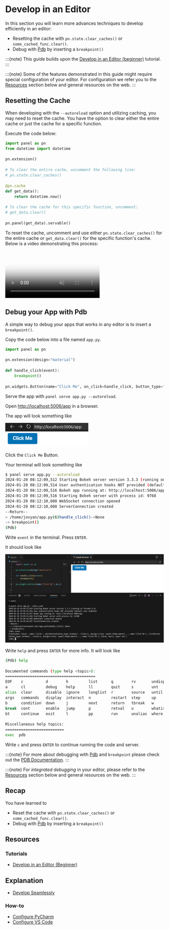 # Develop in an Editor

In this section you will learn more advances techniques to develop efficiently in an editor:

- Resetting the cache with `pn.state.clear_caches()` or `some_cached_func.clear()`.
- Debug with [Pdb](https://docs.python.org/3/library/pdb.html) by inserting a `breakpoint()`

:::{note}
This guide builds upon the [Develop in an Editor (beginner)](../basic/develop_editor.md) tutorial.
:::

:::{note}
Some of the features demonstrated in this guide might require special configuration of your editor. For configuration we refer you to the [Resources](#resources) section below and general resources on the web.
:::

## Resetting the Cache

When developing with the `--autoreload` option and utilizing caching, you may need to reset the cache. You have the option to clear either the entire cache or just the cache for a specific function.

Execute the code below:

```python
import panel as pn
from datetime import datetime

pn.extension()

# To clear the entire cache, uncomment the following line:
# pn.state.clear_caches()

@pn.cache
def get_data():
    return datetime.now()

# To clear the cache for this specific function, uncomment:
# get_data.clear()

pn.panel(get_data).servable()
```

To reset the cache, uncomment and use either `pn.state.clear_caches()` for the entire cache or `get_data.clear()` for the specific function's cache. Below is a video demonstrating this process:

<video muted controls loop poster="../../_static/images/clear-cache-with-autoreload.png" style="max-height: 400px; max-width: 100%;">
    <source src="https://assets.holoviz.org/panel/tutorials/clear-cache-with-autoreload.mp4" type="video/mp4">
    Your browser does not support the video tag.
</video>

## Debug your App with Pdb

A simple way to debug your apps that works in any editor is to insert a `breakpoint()`.

Copy the code below into a file named `app.py`.

```python
import panel as pn

pn.extension(design="material")

def handle_click(event):
    breakpoint()

pn.widgets.Button(name="Click Me", on_click=handle_click, button_type="primary").servable()
```

Serve the app with `panel serve app.py --autoreload`.

Open [http://localhost:5006/app](http://localhost:5006/app) in a browser.

The app will look something like

![App with `Click Me` button](../../_static/images/develop_editor_click_me.png)

Click the `Click Me` Button.

Your terminal will look something like

```bash
$ panel serve app.py --autoreload
2024-01-20 08:12:09,512 Starting Bokeh server version 3.3.3 (running on Tornado 6.4)
2024-01-20 08:12:09,514 User authentication hooks NOT provided (default user enabled)
2024-01-20 08:12:09,516 Bokeh app running at: http://localhost:5006/app
2024-01-20 08:12:09,516 Starting Bokeh server with process id: 9768
2024-01-20 08:12:10,608 WebSocket connection opened
2024-01-20 08:12:10,608 ServerConnection created
--Return--
> /home/jovyan/app.py(6)handle_click()->None
-> breakpoint()
(Pdb)
```

Write `event` in the terminal. Press `ENTER`.

It should look like

![Breakpoint](../../_static/images/develop_editor_breakpoint.png)

Write `help` and press `ENTER` for more info. It will look like

```bash
(Pdb) help

Documented commands (type help <topic>):
========================================
EOF    c          d        h         list      q        rv       undisplay
a      cl         debug    help      ll        quit     s        unt
alias  clear      disable  ignore    longlist  r        source   until
args   commands   display  interact  n         restart  step     up
b      condition  down     j         next      return   tbreak   w
break  cont       enable   jump      p         retval   u        whatis
bt     continue   exit     l         pp        run      unalias  where

Miscellaneous help topics:
==========================
exec  pdb
```

Write `c` and press `ENTER` to continue running the code and server.

:::{note}
For more about debugging with [Pdb](https://docs.python.org/3/library/pdb.html) and `breakpoint` please check out the [PDB Documentation](https://docs.python.org/3/library/pdb.html).
:::

:::{note}
For *integrated debugging* in your editor, please refer to the [Resources](#resources) section below and general resources on the web.
:::

## Recap

You have learned to

- Reset the cache with `pn.state.clear_caches()` or `some_cached_func.clear()`.
- Debug with [Pdb](https://docs.python.org/3/library/pdb.html) by inserting a `breakpoint()`

## Resources

### Tutorials

- [Develop in an Editor (Beginner)](../basic/develop_editor.md)

## Explanation

- [Develop Seamlessly](../../explanation/develop_seamlessly.md)

### How-to

- [Configure PyCharm](../../how_to/editor/pycharm_configure.md)
- [Configure VS Code](../../how_to/editor/vscode_configure.md)
